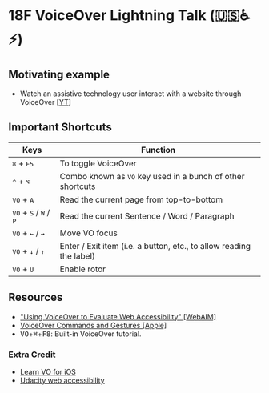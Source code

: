 # 18F VoiceOver Li️ghtning Talk (🇺🇸♿️⚡)

## Motivating example

* Watch an assistive technology user interact with a website through VoiceOver \[[YT](https://www.youtube.com/watch?v=QW_dUs9D1oQ)\]

## Important Shortcuts

| Keys                                                       | Function                                                            |
| ---------------------------------------------------------- | ------------------------------------------------------------------- |
| <kbd>⌘</kbd> + <kbd>F5</kbd>                               | To toggle VoiceOver                                                 |
| <kbd>^</kbd> + <kbd>⌥</kbd>                                | Combo known as <kbd>VO</kbd> key used in a bunch of other shortcuts |
| <kbd>VO</kbd> + <kbd>A</kbd>                               | Read the current page from top-to-bottom                            |
| <kbd>VO</kbd> + <kbd>S</kbd> / <kbd>W</kbd> / <kbd>P</kbd> | Read the current Sentence / Word / Paragraph                        |
| <kbd>VO</kbd> + <kbd>←</kbd> / <kbd>→</kbd>                | Move VO focus                                                       |
| <kbd>VO</kbd> + <kbd>↓</kbd> / <kbd>↑</kbd>                | Enter / Exit item (i.e. a button, etc., to allow reading the label) |
| <kbd>VO</kbd> + <kbd>U</kbd>                               | Enable rotor                                                        |

## Resources

* ["Using VoiceOver to Evaluate Web Accessibility" \[WebAIM\]](https://webaim.org/articles/voiceover/)
* [VoiceOver Commands and Gestures \[Apple\]](https://www.apple.com/voiceover/info/guide/_1131.html)
* <kbd>VO</kbd>+<kbd>⌘</kbd>+<kbd>F8</kbd>: Built-in VoiceOver tutorial.

### Extra Credit

* [Learn VO for iOS](https://support.apple.com/guide/iphone/turn-on-and-practice-voiceover-iph3e2e415f/ios) 
* [Udacity web accessibility](https://www.udacity.com/course/web-accessibility--ud891) 
